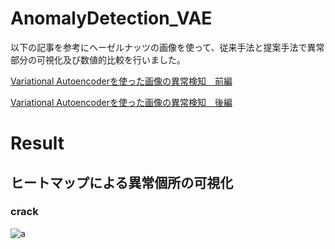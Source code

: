 # AnomalyDetection_VAE
以下の記事を参考にヘーゼルナッツの画像を使って、従来手法と提案手法で異常部分の可視化及び数値的比較を行いました。

[Variational Autoencoderを使った画像の異常検知　前編](https://qiita.com/shinmura0/items/811d01384e20bfd1e035)

[Variational Autoencoderを使った画像の異常検知　後編](https://qiita.com/shinmura0/items/6572d782ad21b15b004e)

# Result
## ヒートマップによる異常個所の可視化
### crack
![a](images/old_2.png)
